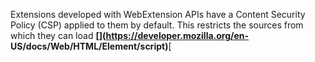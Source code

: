 Extensions developed with WebExtension APIs have a Content Security Policy
(CSP) applied to them by default. This restricts the sources from which they
can load **[](https://developer.mozilla.org/en-
US/docs/Web/HTML/Element/script)**[<script>](https://developer.mozilla.org/en-
US/docs/Web/HTML/Element/script) and [<object>](https://developer.mozilla.org
/en-US/docs/Web/HTML/Element/object) resources, and disallows potentially
unsafe practices such as the use of `[eval()](/en-
US/docs/Web/JavaScript/Reference/Global_Objects/eval)`.

This article explains briefly what a CSP is, what the default policy is and
what it means for an extension, and how an extension can change the default
CSP.

[Content Security Policy](/en-US/docs/Web/HTTP/CSP) (CSP) is a mechanism to
help prevent websites from inadvertantly executing malicious content. A
website specifies a CSP using an HTTP header sent from the server. The CSP is
mostly concerned with specifying legitimate sources of various types of
content, such as scripts or embedded plugins. For example, a website can use
it to specify that the browser should only execute JavaScript served from the
website itself, and not from any other sources. A CSP can also instruct the
browser to disallow potentially unsafe practices, such as the use of `[eval
()](/en-US/docs/Web/JavaScript/Reference/Global_Objects/eval)`.

Like websites, extensions can load content from different sources. For
example, a browser action's popup is specified as an HTML document, and it can
include JavaScript and CSS from different sources, just like a normal web
page:

    
    
    <!DOCTYPE html>
    
    <html>
      <head>
        <meta charset="utf-8">
      </head>
    
      <body>
    
        <!--Some HTML content here-->
    
        <!--
          Include a third-party script.
          See also https://developer.mozilla.org/en-US/docs/Web/Security/Subresource_Integrity.
        -->
        <script
          src="https://code.jquery.com/jquery-2.2.4.js"
          integrity="sha256-iT6Q9iMJYuQiMWNd9lDyBUStIq/8PuOW33aOqmvFpqI="
          crossorigin="anonymous">
        </script>
     
        <!-- Include my popup's own script-->
        <script src="popup.js"></script>
      </body>
    
    </html>

Compared to a website, extensions have access to additional privileged APIs,
so if they are compromised by malicious code, the risks are greater. For this
reason:

  * a fairly strict content security policy is applied to extensions by default. See [default content security policy](/en-US/Add-ons/WebExtensions/Content_Security_Policy#Default_Content_Security_Policy).
  * the extension's author can change the default policy using the `content_security_policy` manifest.json key, but there are restrictions on the policies that are allowed. See `[content_security_policy](/en-US/docs/Mozilla/Add-ons/WebExtensions/manifest.json/content_security_policy)`.

## Default content security policy

The default content security policy for extensions is:

    
    
    "script-src 'self'; object-src 'self';"

This will be applied to any extension that has not explicitly set its own
content security policy using the `[content_security_policy](/en-
US/docs/Mozilla/Add-ons/WebExtensions/manifest.json/content_security_policy)`
manifest.json key. It has the following consequences:

  * [You may only load <script> and <object> resources that are local to the extension.](https://developer.mozilla.org/en-US/Add-ons/WebExtensions/Content_Security_Policy#Location_of_script_and_object_resources)

  * [The extension is not allowed to evaluate strings as JavaScript.](https://developer.mozilla.org/en-US/Add-ons/WebExtensions/Content_Security_Policy#eval\(\)_and_friends)

  * [Inline JavaScript is not executed.](https://developer.mozilla.org/en-US/Add-ons/WebExtensions/Content_Security_Policy#Inline_JavaScript)

### Location of script and object resources

Under the default CSP you may only load [<script>](/en-
US/docs/Web/HTML/Element/script) and [<object>](/en-
US/docs/Web/HTML/Element/object) resources that are local to the extension.
For example, consider a line like this in an extension's document:

    
    
     <script src="https://code.jquery.com/jquery-2.2.4.js"></script>

This will no longer load the requested resource: it will fail silently, and
any object which you expected to be present from the resource will not be
found. There are two main solutions to this:

  * download the resource, package it in your extension, and refer to this version of the resource

  * use the `[content_security_policy](/en-US/docs/Mozilla/Add-ons/WebExtensions/manifest.json/content_security_policy)` key to allow the remote origin you need.

### eval() and friends

Under the default CSP extensions are not allowed to evaluate strings as
JavaScript. This means that the following are not permitted:

    
    
    eval("console.log('some output');");
    
    
    window.setTimeout("alert('Hello World!');", 500);
    
    
    var f = new Function("console.log('foo');");

### Inline JavaScript

Under the default CSP inline JavaScript is not executed. This disallows both
JavaScript placed directly in `<script>` tags and inline event handlers,
meaning that the following are not permitted:

    
    
    <script>console.log("foo");</script>
    
    
    <div onclick="console.log('click')">Click me!</div>

If you are currently using code like `<body onload="main()">` to run your
script when the page has loaded, listen for [DOMContentLoaded](/en-
US/docs/Web/Events/DOMContentLoaded) or [load](/en-US/docs/Web/Events/load)
instead.

